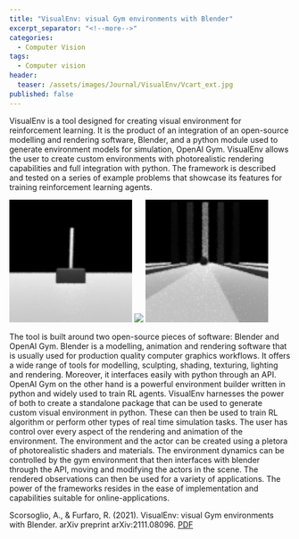 ```yaml
---
title: "VisualEnv: visual Gym environments with Blender"
excerpt_separator: "<!--more-->"
categories:
  - Computer Vision
tags:
  - Computer vision
header:
  teaser: /assets/images/Journal/VisualEnv/Vcart_ext.jpg
published: false
---
```


VisualEnv is a tool designed for creating visual environment for reinforcement learning. It is the product of an integration of an open-source modelling and rendering software, Blender, and a python module used to generate environment models for simulation, OpenAI Gym. VisualEnv allows the user to create custom environments with photorealistic rendering capabilities and full integration with python. The framework is described and tested on a series of example problems that showcase its features for training reinforcement learning agents.

<p float="center">
  <img src="/assets/images/Journal/VisualEnv/test_Vcart.gif" width="220" />
  <img src="/assets/images/Journal/VisualEnv/test_Hover2D.gif" width="220" /> 
  <img src="/assets/images/Journal/VisualEnv/test_Goal.gif" width="220" />
</p>

The tool is built around two open-source pieces of software: Blender and OpenAI Gym. Blender is a modelling, animation and rendering software that is usually used for production quality computer graphics workflows. It offers a wide range of tools for modelling, sculpting, shading, texturing, lighting and rendering. Moreover, it interfaces easily with python through an API. OpenAI Gym on the other hand is a powerful environment builder written in python and widely used to train RL agents. VisualEnv harnesses the power of both to create a standalone package that can be used to generate custom visual environment in python. These can then be used to train RL algorithm or perform other types of real time simulation tasks. The user has control over every aspect of the rendering and animation of the environment. The environment and the actor can be created using a pletora of photorealistic shaders and materials. The environment dynamics can be controlled by the gym environment that then interfaces with blender through the API, moving and modifying the actors in the scene. The rendered observations can then be used for a variety of applications. The power of the frameworks resides in the ease of implementation and capabilities suitable for online-applications.


Scorsoglio, A., & Furfaro, R. (2021). VisualEnv: visual Gym environments with Blender. arXiv preprint arXiv:2111.08096. [PDF](https://arxiv.org/pdf/2111.08096.pdf) 

